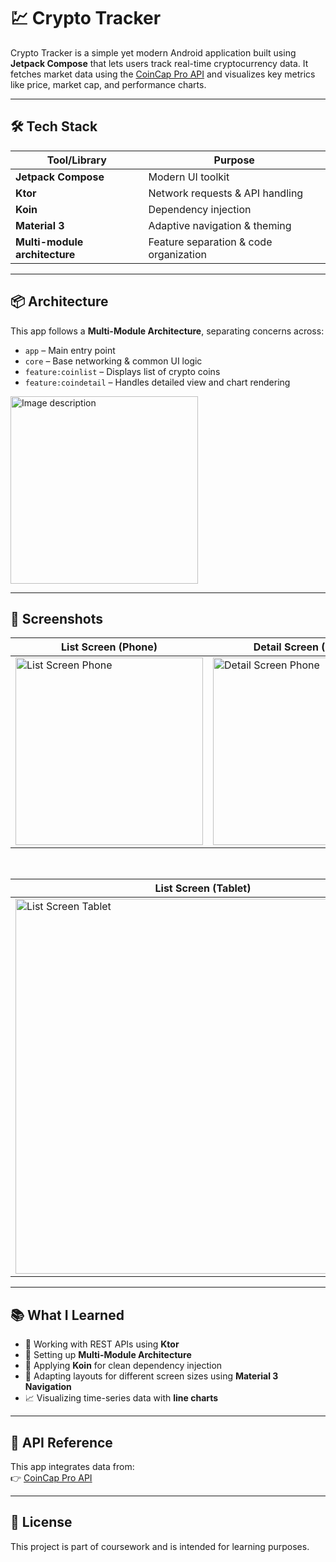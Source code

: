 # 💹 Crypto Tracker

Crypto Tracker is a simple yet modern Android application built using **Jetpack Compose** that lets users track real-time cryptocurrency data. It fetches market data using the [CoinCap Pro API](https://pro.coincap.io/api-docs) and visualizes key metrics like price, market cap, and performance charts.

---

## 🛠️ Tech Stack

| Tool/Library         | Purpose                             |
|----------------------|-------------------------------------|
| **Jetpack Compose**  | Modern UI toolkit                   |
| **Ktor**             | Network requests & API handling     |
| **Koin**             | Dependency injection                |
| **Material 3**       | Adaptive navigation & theming       |
| **Multi-module architecture** | Feature separation & code organization |

---

## 📦 Architecture

This app follows a **Multi-Module Architecture**, separating concerns across:
- `app` – Main entry point
- `core` – Base networking & common UI logic
- `feature:coinlist` – Displays list of crypto coins
- `feature:coindetail` – Handles detailed view and chart rendering

<img src="https://github.com/user-attachments/assets/2c91c163-eb3d-450e-ad13-ec3292f0254e" alt="Image description" width="300"/>

---

## 📸 Screenshots

| List Screen (Phone) | Detail Screen (Phone) |
|---------------------|------------------------|
| <img src="https://github.com/user-attachments/assets/15d9f237-f740-4b87-9ee8-7eaba7d9ada8" alt="List Screen Phone" width="300"/> | <img src="https://github.com/user-attachments/assets/98ef3246-fefa-4d3a-9d03-4ade8a8a6e59" alt="Detail Screen Phone" width="300"/> |

<br/>

| List Screen (Tablet) | Detail Screen (Tablet) |
|----------------------|-------------------------|
| <img src="https://github.com/user-attachments/assets/cfef4f9c-4708-4bc5-aaff-025a684a3c16" alt="List Screen Tablet" width="600"/> | <img src="https://github.com/user-attachments/assets/b1d08a99-24ce-414b-a6a5-141f92dea6c0" alt="Detail Screen Tablet" width="600"/> |

---

## 📚 What I Learned

- 🧭 Working with REST APIs using **Ktor**
- 🧩 Setting up **Multi-Module Architecture**
- 💉 Applying **Koin** for clean dependency injection
- 📱 Adapting layouts for different screen sizes using **Material 3 Navigation**
- 📈 Visualizing time-series data with **line charts**

---

## 🧠 API Reference

This app integrates data from:  
👉 [CoinCap Pro API](https://pro.coincap.io/api-docs)

---

## 📄 License

This project is part of coursework and is intended for learning purposes.

